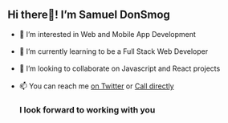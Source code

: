 <h2>Hi there👋! I’m Samuel DonSmog</h2>
<ul>
  <li>👀 I’m interested in Web and Mobile App Development</li><br>
  <li>🌱 I’m currently learning to be a Full Stack Web Developer</li><br>
  <li>💞️ I’m looking to collaborate on Javascript and React projects</li><br>
<li>📫 You can reach me <a href="https://twitter.com/real_DonSmog">on Twitter</a> or <a href="+2348131625421">Call directly</a></li>
  <h3>I look forward to working with you</h3>

<!---
DonSmog/DonSmog is a ✨ special ✨ repository because its `README.md` (this file) appears on your GitHub profile.
You can click the Preview link to take a look at your changes.
--->
